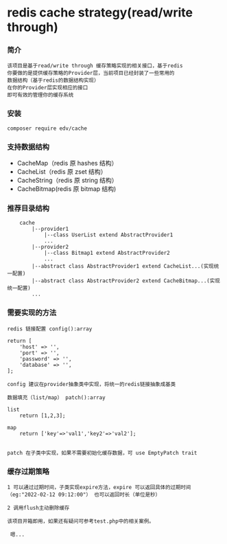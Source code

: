 # redis cache strategy(read/write through)


### 简介

    该项目是基于read/write through 缓存策略实现的相关接口，基于redis
    你要做的是提供缓存策略的Provider层，当前项目已经封装了一些常用的
    数据结构（基于redis的数据结构实现）
    在你的Provider层实现相应的接口
    即可有效的管理你的缓存系统

### 安装

```
composer require edv/cache
```


### 支持数据结构
* CacheMap（redis 原 hashes 结构）
* CacheList（redis 原 zset 结构）
* CacheString（redis 原 string 结构）
* CacheBitmap(redis 原 bitmap 结构)


### 推荐目录结构
```
    cache
        |--provider1
            |--class UserList extend AbstractProvider1
            ... 
        |--provider2
            |--class Bitmap1 extend AbstractProvider2
            ... 
        |--abstract class AbstractProvider1 extend CacheList...(实现统一配置)
        |--abstract class AbstractProvider2 extend CacheBitmap...(实现统一配置)
        ...
```

### 需要实现的方法

    redis 链接配置 config():array

    return [
        'host' => '',
        'port' => '',
        'password' => '',
        'database' => '',
    ];

    config 建议在provider抽象类中实现，将统一的redis链接抽象成基类

    数据填充（list/map） patch():array

    list
        return [1,2,3];

    map 
        return ['key'=>'val1','key2'=>'val2'];


    patch 在子类中实现，如果不需要初始化缓存数据，可 use EmptyPatch trait


### 缓存过期策略

    1 可以通过过期时间，子类实现expire方法，expire 可以返回具体的过期时间（eg:"2022-02-12 09:12:00"） 也可以返回时长（单位是秒）

    2 调用flush主动删除缓存

```
该项目开箱即用，如果还有疑问可参考test.php中的相关案例。

 嗯...
```



